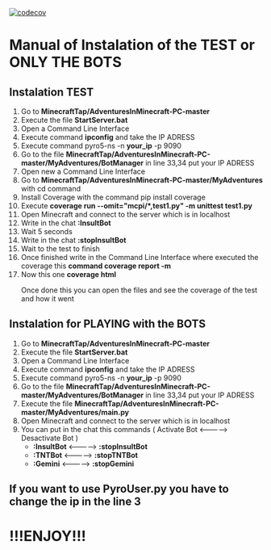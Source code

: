 [![codecov](https://codecov.io/gh/kevinsanchez04/MinecraftTap/graph/badge.svg?token=5S73I6PK6V)](https://codecov.io/gh/kevinsanchez04/MinecraftTap)

<h1>Manual of Instalation of the TEST or ONLY THE BOTS</h1>

<h2>Instalation TEST</h2>
  <ol>
    <li>Go to <b>MinecraftTap/AdventuresInMinecraft-PC-master</b></li>
    <li>Execute the file <b>StartServer.bat</b></li>
    <li>Open a Command Line Interface</li>
    <li>Execute command <b>ipconfig</b> and take the IP ADRESS</li>
    <li>Execute command pyro5-ns -n <b>your_ip</b> -p 9090 </li>
    <li>Go to the file <b>MinecraftTap/AdventuresInMinecraft-PC-master/MyAdventures/BotManager</b> in line 33,34 put your IP ADRESS</li>
    <li>Open new a Command Line Interface</li>
    <li>Go to <b>MinecraftTap/AdventuresInMinecraft-PC-master/MyAdventures</b> with cd command</li>
    <li>Install Coverage with the command pip install coverage</li>
    <li>Execute 
      <b>
        coverage run --omit="mcpi/*,test1.py" -m unittest test1.py
      </b>
    </li>
    <li>Open Minecraft and connect to the server which is in localhost</li>
    <li>Write in the chat <b>:InsultBot</b></li>
    <li>Wait 5 seconds</li>
    <li>Write in the chat <b>:stopInsultBot</b></li>
    <li>Wait to the test to finish</li>
    <li>Once finished write in the Command Line Interface where executed the coverage this <b>command coverage report -m</b></li>
    <li>
      Now this one <b>coverage html</b>
      <p>Once done this you can open the files and see the coverage of the test and how it went</p>
    </li>
  </ol>
<h2>Instalation for PLAYING with the BOTS</h2>
  <ol>
    <li>Go to <b>MinecraftTap/AdventuresInMinecraft-PC-master</b></li>
    <li>Execute the file <b>StartServer.bat</b></li>
    <li>Open a Command Line Interface</li>
    <li>Execute command <b>ipconfig</b> and take the IP ADRESS</li>
    <li>Execute command pyro5-ns -n <b>your_ip</b> -p 9090 </li>
    <li>Go to the file <b>MinecraftTap/AdventuresInMinecraft-PC-master/MyAdventures/BotManager</b> in line 33,34 put your IP ADRESS</li>
    <li>Execute the file <b>MinecraftTap/AdventuresInMinecraft-PC-master/MyAdventures/main.py</b></li>
    <li>Open Minecraft and connect to the server which is in localhost</li>
    <li>
      You can put in the chat this commands ( Activate Bot <-----> Desactivate Bot )
        <ul>
          <li><b>:InsultBot</b> <-----> <b>:stopInsultBot</b></li>
          <li><b>:TNTBot</b> <-----> <b>:stopTNTBot</b></li>
          <li><b>:Gemini</b> <-----> <b>:stopGemini<b/></li>
        </ul>
    </li>
  </ol>
<h2>If you want to use PyroUser.py you have to change the ip in the line 3</h2>
<h1>!!!ENJOY!!!</h1>
